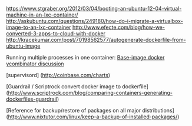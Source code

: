https://www.stgraber.org/2012/03/04/booting-an-ubuntu-12-04-virtual-machine-in-an-lxc-container/
http://askubuntu.com/questions/249180/how-do-i-migrate-a-virtualbox-image-to-an-lxc-container
http://www.efecte.com/blog/how-we-converted-3-apps-to-cloud-with-docker
http://kracekumar.com/post/70198562577/autogenerate-dockerfile-from-ubuntu-image



Running multiple processes in one container:
[Base-image docker](https://github.com/phusion/baseimage-docker/#docker_single_process)
[ycombinator discussion](https://news.ycombinator.com/item?id=7951102)

[supervisord]
(http://coinbase.com/charts)


[Guardrail / Scriptrock convert docker image to dockerfile]
(http://www.scriptrock.com/blog/comparing-containers-generating-dockerfiles-guardrail)




[Reference for backup/restore of packages on all major distributions]
(http://www.nixtutor.com/linux/keep-a-backup-of-installed-packages/)

